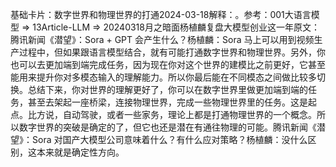 

基础卡片：数字世界和物理世界的打通2024-03-18解释：。参考：001大语言模型 => 13Article-LLM => 20240318月之暗面杨植麟复盘大模型创业这一年原文：腾讯新闻《潜望》：Sora + GPT 会产生什么？杨植麟：Sora 马上可以用到视频生产过程中，但如果跟语言模型结合，就有可能打通数字世界和物理世界。另外，你也可以去更加端到端完成任务，因为现在你对这个世界的建模比之前更好，它甚至能用来提升你对多模态输入的理解能力。所以你最后能在不同模态之间做比较多切换。总结下来，你对世界的理解更好了，你可以在数字世界里做更加端到端的任务，甚至去架起一座桥梁，连接物理世界，完成一些物理世界里的任务。这是起点。比方说，自动驾驶，或者一些家务，理论上都是打通物理世界的一个概念。所以数字世界的突破是确定的了，但它也还是潜在有通往物理的可能。腾讯新闻《潜望》：Sora 对国产大模型公司意味着什么？有什么应对策略？杨植麟：没什么区别，这本来就是确定性方向。